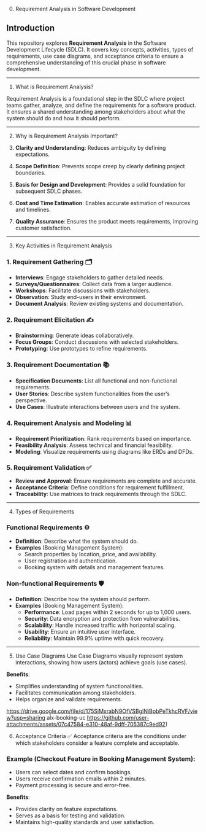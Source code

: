 0. Requirement Analysis in Software Development

## Introduction
This repository explores **Requirement Analysis** in the Software Development Lifecycle (SDLC). It covers key concepts, activities, types of requirements, use case diagrams, and acceptance criteria to ensure a comprehensive understanding of this crucial phase in software development.

---

1. What is Requirement Analysis?
   
Requirement Analysis is a foundational step in the SDLC where project teams gather, analyze, and define the requirements for a software product. It ensures a shared understanding among stakeholders about what the system should do and how it should perform.

---

2. Why is Requirement Analysis Important?
   
1. **Clarity and Understanding**: Reduces ambiguity by defining expectations.
2. **Scope Definition**: Prevents scope creep by clearly defining project boundaries.
3. **Basis for Design and Development**: Provides a solid foundation for subsequent SDLC phases.
4. **Cost and Time Estimation**: Enables accurate estimation of resources and timelines.
5. **Quality Assurance**: Ensures the product meets requirements, improving customer satisfaction.

---

3. Key Activities in Requirement Analysis

### 1. Requirement Gathering 🗂️
- **Interviews**: Engage stakeholders to gather detailed needs.
- **Surveys/Questionnaires**: Collect data from a larger audience.
- **Workshops**: Facilitate discussions with stakeholders.
- **Observation**: Study end-users in their environment.
- **Document Analysis**: Review existing systems and documentation.

### 2. Requirement Elicitation ✍️
- **Brainstorming**: Generate ideas collaboratively.
- **Focus Groups**: Conduct discussions with selected stakeholders.
- **Prototyping**: Use prototypes to refine requirements.

### 3. Requirement Documentation 📚
- **Specification Documents**: List all functional and non-functional requirements.
- **User Stories**: Describe system functionalities from the user’s perspective.
- **Use Cases**: Illustrate interactions between users and the system.

### 4. Requirement Analysis and Modeling 📊
- **Requirement Prioritization**: Rank requirements based on importance.
- **Feasibility Analysis**: Assess technical and financial feasibility.
- **Modeling**: Visualize requirements using diagrams like ERDs and DFDs.

### 5. Requirement Validation ✅
- **Review and Approval**: Ensure requirements are complete and accurate.
- **Acceptance Criteria**: Define conditions for requirement fulfillment.
- **Traceability**: Use matrices to track requirements through the SDLC.

---

4. Types of Requirements

### Functional Requirements ⚙️
- **Definition**: Describe what the system should do.
- **Examples** (Booking Management System):
  - Search properties by location, price, and availability.
  - User registration and authentication.
  - Booking system with details and management features.

### Non-functional Requirements 🛡️
- **Definition**: Describe how the system should perform.
- **Examples** (Booking Management System):
  - **Performance**: Load pages within 2 seconds for up to 1,000 users.
  - **Security**: Data encryption and protection from vulnerabilities.
  - **Scalability**: Handle increased traffic with horizontal scaling.
  - **Usability**: Ensure an intuitive user interface.
  - **Reliability**: Maintain 99.9% uptime with quick recovery.

---

5. Use Case Diagrams 
Use Case Diagrams visually represent system interactions, showing how users (actors) achieve goals (use cases).

**Benefits**:
- Simplifies understanding of system functionalities.
- Facilitates communication among stakeholders.
- Helps organize and validate requirements.

https://drive.google.com/file/d/175SjMxrabN9OfVSBgINiBpbPeTkhcRVF/view?usp=sharing
alx-booking-uc https://github.com/user-attachments/assets/07c47584-e310-48af-9dff-705387c9ed92)


6. Acceptance Criteria ✅
Acceptance criteria are the conditions under which stakeholders consider a feature complete and acceptable.

### Example (Checkout Feature in Booking Management System):
- Users can select dates and confirm bookings.
- Users receive confirmation emails within 2 minutes.
- Payment processing is secure and error-free.

**Benefits**:
- Provides clarity on feature expectations.
- Serves as a basis for testing and validation.
- Maintains high-quality standards and user satisfaction.
